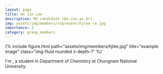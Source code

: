 ```yaml
---
layout: page
title: Ho Jin Lee
description: MS candidate (@o.cnu.ac.kr)
img: assets/img/members/represent/hjlee_re.jpg
importance: 1
category: group_members
---
```



<div class="row">
    <div class="col-sm mt-3 mt-md-0">
        {% include figure.html path="assets/img/members/hjlee.jpg" title="example image" class="img-fluid rounded z-depth-1" %}
    </div>
</div>

I'm , a student in Department of Chemistry at Chungnam National University.